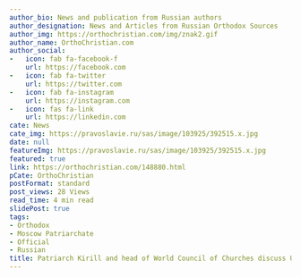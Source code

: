 ```yaml
---
author_bio: News and publication from Russian authors
author_designation: News and Articles from Russian Orthodox Sources
author_img: https://orthochristian.com/img/znak2.gif
author_name: OrthoChristian.com
author_social:
-   icon: fab fa-facebook-f
    url: https://facebook.com
-   icon: fab fa-twitter
    url: https://twitter.com
-   icon: fab fa-instagram
    url: https://instagram.com
-   icon: fas fa-link
    url: https://linkedin.com
cate: News
cate_img: https://pravoslavie.ru/sas/image/103925/392515.x.jpg
date: null
featureImg: https://pravoslavie.ru/sas/image/103925/392515.x.jpg
featured: true
link: https://orthochristian.com/148880.html
pCate: OrthoChristian
postFormat: standard
post_views: 28 Views
read_time: 4 min read
slidePost: true
tags:
- Orthodox
- Moscow Patriarchate
- Official
- Russian
title: Patriarch Kirill and head of World Council of Churches discuss Ukraine
---
```

